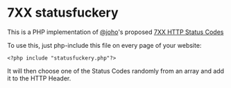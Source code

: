 # 7XX statusfuckery
This is a PHP implementation of [@joho](https://github.com/joho)'s proposed [7XX HTTP Status Codes](https://github.com/joho/7XX-rfc)

To use this, just php-include this file on every page of your website:

```<?php include "statusfuckery.php"?>```

It will then choose one of the Status Codes randomly from an array and add it to the HTTP Header.

